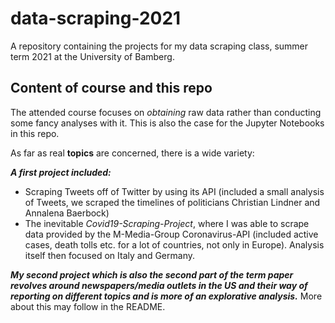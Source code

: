 # data-scraping-2021
A repository containing the projects for my data scraping class, summer term 2021 at the University of Bamberg.

## Content of course and this repo

The attended course focuses on *obtaining* raw data rather than conducting some fancy analyses with it. This is also the case for the Jupyter Notebooks in this repo.

As far as real **topics** are concerned, there is a wide variety:

***A first project included:***

+ Scraping Tweets off of Twitter by using its API (included a small analysis of Tweets, we scraped the timelines of politicians Christian Lindner and Annalena Baerbock)
+ The inevitable *Covid19-Scraping-Project*, where I was able to scrape data provided by the M-Media-Group Coronavirus-API (included active cases, death tolls etc. for a lot of countries, not only in Europe). Analysis itself then focused on Italy and Germany.

***My second project which is also the second part of the term paper revolves around newspapers/media outlets in the US and their way of reporting on different topics and is more of an explorative analysis.*** More about this may follow in the README.
